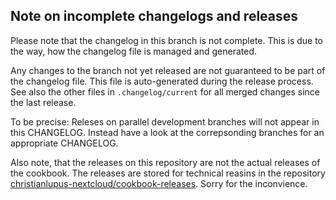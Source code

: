 ## Note on incomplete changelogs and releases

Please note that the changelog in this branch is not complete.
This is due to the way, how the changelog file is managed and generated.

Any changes to the branch not yet released are not guaranteed to be part of the changelog file.
This file is auto-generated during the release process.
See also the other files in `.changelog/current` for all merged changes since the last release.

To be precise:
Releses on parallel development branches will not appear in this CHANGELOG.
Instead have a look at the correpsonding branches for an appropriate CHANGELOG.

Also note, that the releases on this repository are not the actual releases of the cookbook.
The releases are stored for technical reasins in the repository [christianlupus-nextcloud/cookbook-releases](https://github.com/christianlupus-nextcloud/cookbook-releases).
Sorry for the inconvience.


